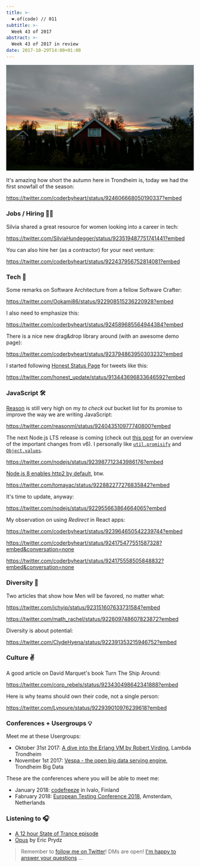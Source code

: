 ```yaml
---
title: >-
  ❤️.of(code) // 011
subtitle: >-
  Week 43 of 2017
abstract: >-
  Week 43 of 2017 in review
date: 2017-10-29T14:00+01:00
---
```


![Sunrise over Trondheim](../media/heart-of-code-011.jpg)

It's amazing how short the autumn here in Trondheim is, today we had the first
snowfall of the season:

<https://twitter.com/coderbyheart/status/924606668050190337?embed>

### Jobs / Hiring 💪🏻

Silvia shared a great resource for women looking into a career in tech:

<https://twitter.com/SilviaHundegger/status/923519487751741441?embed>

You can also hire her (as a contractor) for your next venture:

<https://twitter.com/coderbyheart/status/922437956752814081?embed>

### Tech 🚀

Some remarks on Software Architecture from a fellow Software Crafter:

<https://twitter.com/Ookami86/status/922908515236220928?embed>

I also need to emphasize this:

<https://twitter.com/coderbyheart/status/924589685564944384?embed>

There is a nice new drag&drop library around (with an awesome demo page):

<https://twitter.com/coderbyheart/status/923794863950303232?embed>

I started following [Honest Status Page](https://twitter.com/honest_update) for
tweets like this:

<https://twitter.com/honest_update/status/913443696833646592?embed>

### JavaScript 🛠

[Reason](https://reasonml.github.io/) is still very high on my _to check out_
bucket list for its promise to improve the way we are writing JavaScript:

<https://twitter.com/reasonml/status/924043510977740800?embed>

The next Node.js LTS release is coming (check out
[this post](https://nodejs.org/en/blog/release/v8.0.0/) for an overview of the
important changes from v6). I personally like
[`util.promisify`](https://nodejs.org/api/util.html#util_util_promisify_original)
and
[`Object.values`](https://developer.mozilla.org/de/docs/Web/JavaScript/Reference/Global_Objects/Object/values).

<https://twitter.com/nodejs/status/923987712343986176?embed>

[Node.js 8 enables http2 by default](https://github.com/nodejs/node/blob/master/doc/changelogs/CHANGELOG_V8.md#notable-changes-1),
btw.

<https://twitter.com/tomayac/status/922882277276835842?embed>

It's time to update, anyway:

<https://twitter.com/nodejs/status/922955663864664065?embed>

My observation on using _Redirect_ in React apps:

<https://twitter.com/coderbyheart/status/923964650542239744?embed>

<https://twitter.com/coderbyheart/status/924175477551587328?embed&conversation=none>

<https://twitter.com/coderbyheart/status/924175558505848832?embed&conversation=none>

### Diversity 🌈

Two articles that show how Men will be favored, no matter what:

<https://twitter.com/jchyip/status/923151607633731584?embed>

<https://twitter.com/math_rachel/status/922609748607823872?embed>

Diversity is about potential:

<https://twitter.com/ClydeHyena/status/922391353215946752?embed>

### Culture ✌️

A good article on David Marquet's book Turn The Ship Around:

<https://twitter.com/corp_rebels/status/923430498642341888?embed>

Here is why teams should own their code, not a single person:

<https://twitter.com/Lynoure/status/922939010976239618?embed>

### Conferences + Usergroups 💡

Meet me at these Usergroups:

- Oktober 31st 2017:
  [A dive into the Erlang VM by Robert Virding](https://www.meetup.com/de-DE/Lambda-Trondheim/events/244314462/),
  Lambda Trondheim
- November 1st 2017:
  [Vespa - the open big data serving engine](https://www.meetup.com/de-DE/Trondheim-Big-Data/events/244371688/),
  Trondheim Big Data

These are the conferences where you will be able to meet me:

- January 2018: [codefreeze](http://www.codefreeze.fi/) in Ivalo, Finland
- Fabruary 2018:
  [European Testing Conference 2018](http://europeantestingconference.eu/2018/),
  Amsterdam, Netherlands

### Listening to 🎧

- [A 12 hour State of Trance episode](https://www.youtube.com/watch?v=6v_IAryejG8)
- [Opus](https://www.youtube.com/watch?v=vNvZzUvZnsA) by Eric Prydz

> Remember to [follow me on Twitter](https://twitter.com/coderbyheart)! DMs are
> open!
> [I'm happy to answer your questions](https://twitter.com/coderbyheart/status/895631124021563394)
> ...
